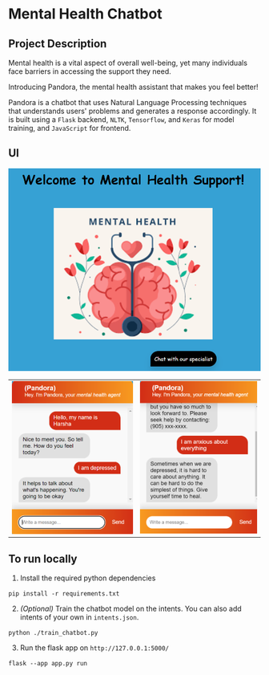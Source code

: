 # Mental Health Chatbot

## Project Description

Mental health is a vital aspect of overall well-being, yet many individuals face barriers in accessing the support they need. 

Introducing Pandora, the mental health assistant that makes you feel better!

Pandora is a chatbot that uses Natural Language Processing techniques that understands users' problems and generates a response accordingly. It is built using a `Flask` backend, `NLTK`, `Tensorflow`, and `Keras` for model training, and `JavaScript` for frontend.

## UI

<img src="assets/home-page.png">

<table>
  <tr>
  <td>
  <img src="assets/chat-box.png" >
  </td>
  <td>
  <img src="assets/chat-box-3.png" >
  </td>
  </tr>
</table>

## To run locally

1. Install the required python dependencies

```
pip install -r requirements.txt
```

2. <em>(Optional)</em> Train the chatbot model on the intents. You can also add intents of your own in `intents.json`.
```
python ./train_chatbot.py
```

3. Run the flask app on `http://127.0.0.1:5000/`

```
flask --app app.py run
```

